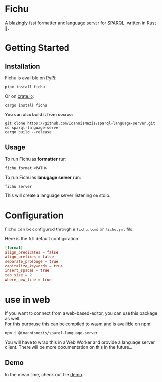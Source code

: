 # Fichu

A blazingly fast formatter and [language server](https://microsoft.github.io/language-server-protocol/specifications/lsp/3.17/specification) for [SPARQL](https://de.wikipedia.org/wiki/SPARQL), written in Rust :crab:.

# Getting Started

## Installation

Fichu is availible on [PyPi](https://pypi.org/project/fichu/):

```shell
pipx install fichu
```

Or on [crate.io](https://crates.io/crates/fichu):

```shell
cargo install fichu
```

You can also build it from source:


```shell
git clone https://github.com/IoannisNezis/sparql-language-server.git
cd sparql-language-server
cargo build --release
```

## Usage

To run Fichu as **formatter** run:

```shell
fichu format <PATH>
```

To run Fichu as **lanugage server** run:

```shell
fichu server
```

This will create a language server listening on stdio.

# Configuration

Fichu can be configured through a `fichu.toml` or `fichu.yml` file.

Here is the full default configuration
```toml
[format]
align_predicates = false
align_prefixes = false
separate_prolouge = true
capitalize_keywords = true
insert_spaces = true
tab_size = 2
where_new_line = true
```

# use in web

If you want to connect from a web-based-editor, you can use this package as well.  
For this purpouse this can be compiled to wasm and is availible on [npm](https://www.npmjs.com/package/@ioannisnezis/sparql-language-server):


```shell
npm i @ioannisnezis/sparql-language-server
```

You will have to wrap this in a Web Worker and provide a language server client.
There will be more documentation on this in the future...

## Demo

In the mean time, check out the [demo](https://sparql.nezis.de).

